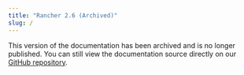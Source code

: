 ```yaml
---
title: "Rancher 2.6 (Archived)"
slug: /
---
```


<head>
  <link rel="canonical" href="https://ranchermanager.docs.rancher.com"/>
</head>

This version of the documentation has been archived and is no longer published. You can still view the documentation source directly on our [GitHub repository](https://github.com/rancher/rancher-docs/tree/main/archived_docs/en/version-2.6).
